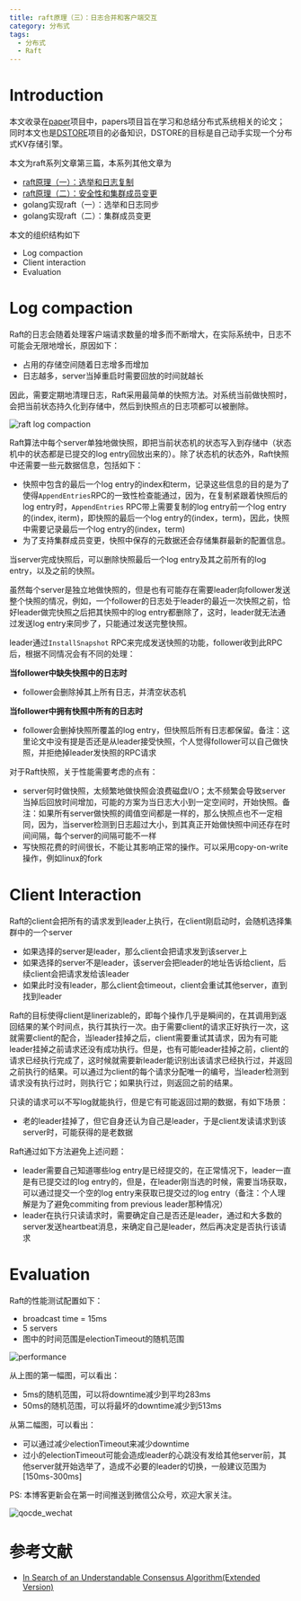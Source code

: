 ```yaml
---
title: raft原理（三）：日志合并和客户端交互
category: 分布式
tags:
  - 分布式
  - Raft
---
```


# Introduction

本文收录在[paper](https://github.com/Charles0429/papers)项目中，papers项目旨在学习和总结分布式系统相关的论文；同时本文也是[DSTORE](https://github.com/Charles0429/dstore)项目的必备知识，DSTORE的目标是自己动手实现一个分布式KV存储引擎。

本文为raft系列文章第三篇，本系列其他文章为

- [raft原理（一）：选举和日志复制](http://oserror.com/distributed/raft-principle-one/)
- [raft原理（二）：安全性和集群成员变更](http://oserror.com/distributed/raft-principle-two/)
- golang实现raft（一）：选举和日志同步
- golang实现raft（二）：集群成员变更

本文的组织结构如下

- Log compaction
- Client interaction
- Evaluation

# Log compaction

Raft的日志会随着处理客户端请求数量的增多而不断增大，在实际系统中，日志不可能会无限地增长，原因如下：

- 占用的存储空间随着日志增多而增加
- 日志越多，server当掉重启时需要回放的时间就越长

因此，需要定期地清理日志，Raft采用最简单的快照方法。对系统当前做快照时，会把当前状态持久化到存储中，然后到快照点的日志项都可以被删除。

![raft log compaction](http://o8m1nd933.bkt.clouddn.com/blog/raft/raft_log_compaction.png)

Raft算法中每个server单独地做快照，即把当前状态机的状态写入到存储中（状态机中的状态都是已提交的log entry回放出来的）。除了状态机的状态外，Raft快照中还需要一些元数据信息，包括如下：

- 快照中包含的最后一个log entry的index和term，记录这些信息的目的是为了使得`AppendEntries`RPC的一致性检查能通过，因为，在复制紧跟着快照后的log entry时，`AppendEntries` RPC带上需要复制的log entry前一个log entry的(index, iterm)，即快照的最后一个log entry的(index，term)，因此，快照中需要记录最后一个log entry的(index，term)
- 为了支持集群成员变更，快照中保存的元数据还会存储集群最新的配置信息。

当server完成快照后，可以删除快照最后一个log entry及其之前所有的log entry，以及之前的快照。

虽然每个server是独立地做快照的，但是也有可能存在需要leader向follower发送整个快照的情况，例如，一个follower的日志处于leader的最近一次快照之前，恰好leader做完快照之后把其快照中的log entry都删除了，这时，leader就无法通过发送log entry来同步了，只能通过发送完整快照。

leader通过`InstallSnapshot` RPC来完成发送快照的功能，follower收到此RPC后，根据不同情况会有不同的处理：

**当follower中缺失快照中的日志时**

- follower会删除掉其上所有日志，并清空状态机

**当follower中拥有快照中所有的日志时**

- follower会删掉快照所覆盖的log entry，但快照后所有日志都保留。备注：这里论文中没有提是否还是从leader接受快照，个人觉得follower可以自己做快照，并拒绝掉leader发快照的RPC请求

对于Raft快照，关于性能需要考虑的点有：

- server何时做快照，太频繁地做快照会浪费磁盘I/O；太不频繁会导致server当掉后回放时间增加，可能的方案为当日志大小到一定空间时，开始快照。备注：如果所有server做快照的阈值空间都是一样的，那么快照点也不一定相同，因为，当server检测到日志超过大小，到其真正开始做快照中间还存在时间间隔，每个server的间隔可能不一样
- 写快照花费的时间很长，不能让其影响正常的操作。可以采用copy-on-write操作，例如linux的fork

# Client Interaction

Raft的client会把所有的请求发到leader上执行，在client刚启动时，会随机选择集群中的一个server

- 如果选择的server是leader，那么client会把请求发到该server上
- 如果选择的server不是leader，该server会把leader的地址告诉给client，后续client会把请求发给该leader
- 如果此时没有leader，那么client会timeout，client会重试其他server，直到找到leader

Raft的目标使得client是linerizable的，即每个操作几乎是瞬间的，在其调用到返回结果的某个时间点，执行其执行一次。由于需要client的请求正好执行一次，这就需要client的配合，当leader挂掉之后，client需要重试其请求，因为有可能leader挂掉之前请求还没有成功执行。但是，也有可能leader挂掉之前，client的请求已经执行完成了，这时候就需要新leader能识别出该请求已经执行过，并返回之前执行的结果。可以通过为client的每个请求分配唯一的编号，当leader检测到请求没有执行过时，则执行它；如果执行过，则返回之前的结果。

只读的请求可以不写log就能执行，但是它有可能返回过期的数据，有如下场景：

- 老的leader挂掉了，但它自身还认为自己是leader，于是client发读请求到该server时，可能获得的是老数据

Raft通过如下方法避免上述问题：

- leader需要自己知道哪些log entry是已经提交的，在正常情况下，leader一直是有已提交过的log entry的，但是，在leader刚当选的时候，需要当场获取，可以通过提交一个空的log entry来获取已提交过的log entry（备注：个人理解是为了避免commiting from previous leader那种情况）
- leader在执行只读请求时，需要确定自己是否还是leader，通过和大多数的server发送heartbeat消息，来确定自己是leader，然后再决定是否执行该请求

# Evaluation

Raft的性能测试配置如下：

- broadcast time = 15ms
- 5 servers
- 图中的时间范围是electionTimeout的随机范围

![performance](http://o8m1nd933.bkt.clouddn.com/blog/raft/raft_performance.png)

从上图的第一幅图，可以看出：

- 5ms的随机范围，可以将downtime减少到平均283ms
- 50ms的随机范围，可以将最坏的downtime减少到513ms

从第二幅图，可以看出：

- 可以通过减少electionTimeout来减少downtime
- 过小的electionTimeout可能会造成leader的心跳没有发给其他server前，其他server就开始选举了，造成不必要的leader的切换，一般建议范围为[150ms-300ms]

PS:
本博客更新会在第一时间推送到微信公众号，欢迎大家关注。

![qocde_wechat](http://o8m1nd933.bkt.clouddn.com/blog/qcode_wechat.jpg)

# 参考文献

- [In Search of an Understandable Consensus Algorithm(Extended Version)](https://pdos.csail.mit.edu/6.824/papers/raft-extended.pdf)


